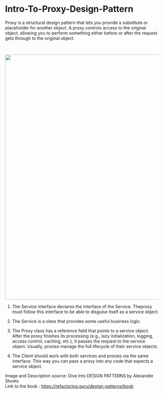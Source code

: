 # Intro-To-Proxy-Design-Pattern
Proxy is a structural design pattern that lets you provide a substitute or placeholder for another object. A proxy controls access to the original object, allowing you to perform something either before or after the request gets through to the original object.

<br/>

<p align="center">
  <img src="https://github.com/user-attachments/assets/ac1973b7-c9d3-46de-a27b-dcdfb83d1ee1" width="800">
</p>

1. The Service Interface declares the interface of the Service. Theproxy must follow this interface to be able to disguise itself as a service object.

2. The Service is a class that provides some useful business logic.

3. The Proxy class has a reference field that points to a service object. After the proxy finishes its processing (e.g., lazy initialization, logging, access control, caching, etc.), it passes the request to the service object. Usually, proxies manage the full lifecycle of their service objects.

4. The Client should work with both services and proxies via the same interface. This way you can pass a proxy into any code that expects a service object.


Image and Description source: Dive Into DESIGN PATTERNS by Alexander Shvets <br/>
Link to the book : https://refactoring.guru/design-patterns/book
